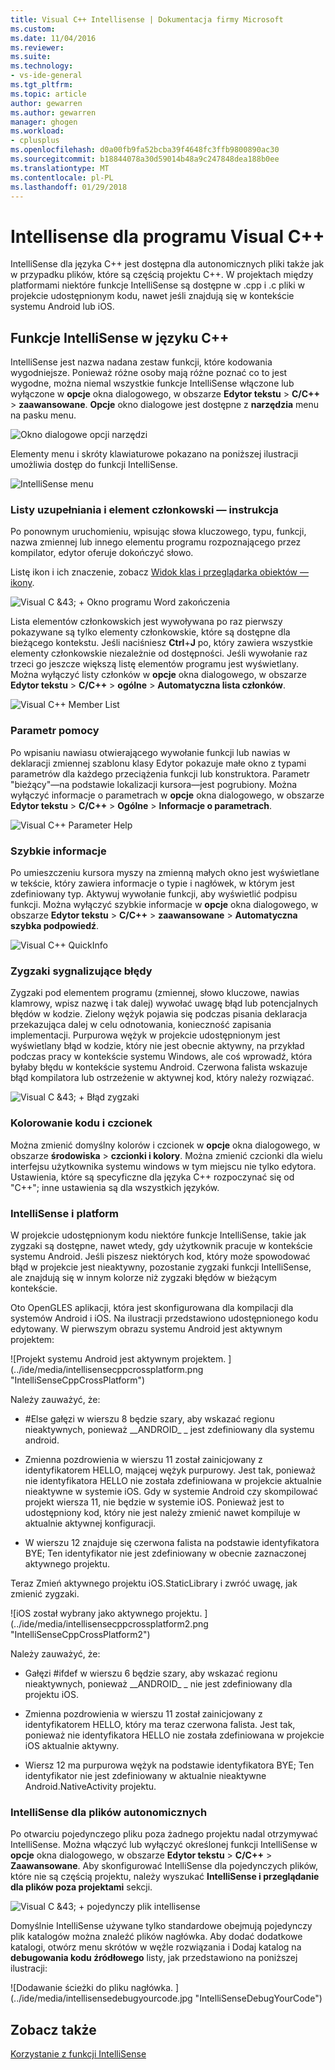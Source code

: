```yaml
---
title: Visual C++ Intellisense | Dokumentacja firmy Microsoft
ms.custom: 
ms.date: 11/04/2016
ms.reviewer: 
ms.suite: 
ms.technology:
- vs-ide-general
ms.tgt_pltfrm: 
ms.topic: article
author: gewarren
ms.author: gewarren
manager: ghogen
ms.workload:
- cplusplus
ms.openlocfilehash: d0a00fb9fa52bcba39f4648fc3ffb9800890ac30
ms.sourcegitcommit: b18844078a30d59014b48a9c247848dea188b0ee
ms.translationtype: MT
ms.contentlocale: pl-PL
ms.lasthandoff: 01/29/2018
---
```

# <a name="visual-c-intellisense"></a>Intellisense dla programu Visual C++

IntelliSense dla języka C++ jest dostępna dla autonomicznych pliki także jak w przypadku plików, które są częścią projektu C++. W projektach między platformami niektóre funkcje IntelliSense są dostępne w .cpp i .c pliki w projekcie udostępnionym kodu, nawet jeśli znajdują się w kontekście systemu Android lub iOS.

## <a name="intellisense-features-in-c"></a>Funkcje IntelliSense w języku C++

IntelliSense jest nazwa nadana zestaw funkcji, które kodowania wygodniejsze. Ponieważ różne osoby mają różne poznać co to jest wygodne, można niemal wszystkie funkcje IntelliSense włączone lub wyłączone w **opcje** okna dialogowego, w obszarze **Edytor tekstu**  >  **C/C++** > **zaawansowane**. **Opcje** okno dialogowe jest dostępne z **narzędzia** menu na pasku menu.

![Okno dialogowe opcji narzędzi](../ide/media/sintellisensecpptoolsoptions.PNG)

Elementy menu i skróty klawiaturowe pokazano na poniższej ilustracji umożliwia dostęp do funkcji IntelliSense.

![IntelliSense menu](../ide/media/vs2015_cpp_intellisense_menu.png)

### <a name="statement-completion-and-member-list"></a>Listy uzupełniania i element członkowski — instrukcja

Po ponownym uruchomieniu, wpisując słowa kluczowego, typu, funkcji, nazwa zmiennej lub innego elementu programu rozpoznającego przez kompilator, edytor oferuje dokończyć słowo.

Listę ikon i ich znaczenie, zobacz [Widok klas i przeglądarka obiektów ― ikony](../ide/class-view-and-object-browser-icons.md).

![Visual C &43; &#43; Okno programu Word zakończenia](../ide/media/vs2015_cpp_complete_word.png "vs2015_cpp_complete_word")

Lista elementów członkowskich jest wywoływana po raz pierwszy pokazywane są tylko elementy członkowskie, które są dostępne dla bieżącego kontekstu. Jeśli naciśniesz **Ctrl**+**J** po, który zawiera wszystkie elementy członkowskie niezależnie od dostępności. Jeśli wywołanie raz trzeci go jeszcze większą listę elementów programu jest wyświetlany. Można wyłączyć listy członków w **opcje** okna dialogowego, w obszarze **Edytor tekstu** > **C/C++** > **ogólne**  >  **Automatyczna lista członków**.

![Visual C&#43;&#43; Member List](../ide/media/vs2015_cpp_list_members.png "vs2015_cpp_list_members")

### <a name="parameter-help"></a>Parametr pomocy

Po wpisaniu nawiasu otwierającego wywołanie funkcji lub nawias w deklaracji zmiennej szablonu klasy Edytor pokazuje małe okno z typami parametrów dla każdego przeciążenia funkcji lub konstruktora. Parametr "bieżący"&mdash;na podstawie lokalizacji kursora&mdash;jest pogrubiony. Można wyłączyć informacje o parametrach w **opcje** okna dialogowego, w obszarze **Edytor tekstu** > **C/C++** > **Ogólne**  >  **Informacje o parametrach**.

![Visual C&#43;&#43; Parameter Help](../ide/media/vs_2015_cpp_param_help.png "vs_2015_cpp_param_help")

### <a name="quick-info"></a>Szybkie informacje

Po umieszczeniu kursora myszy na zmienną małych okno jest wyświetlane w tekście, który zawiera informacje o typie i nagłówek, w którym jest zdefiniowany typ. Aktywuj wywołanie funkcji, aby wyświetlić podpisu funkcji. Można wyłączyć szybkie informacje w **opcje** okna dialogowego, w obszarze **Edytor tekstu** > **C/C++** > **zaawansowane**  >  **Automatyczna szybka podpowiedź**.

![Visual C&#43;&#43; QuickInfo](../ide/media/vs2015_cpp_quickinfo.png "vs2015_cpp_quickInfo")

### <a name="error-squiggles"></a>Zygzaki sygnalizujące błędy

Zygzaki pod elementem programu (zmiennej, słowo kluczowe, nawias klamrowy, wpisz nazwę i tak dalej) wywołać uwagę błąd lub potencjalnych błędów w kodzie. Zielony wężyk pojawia się podczas pisania deklaracja przekazująca dalej w celu odnotowania, konieczność zapisania implementacji. Purpurowa wężyk w projekcie udostępnionym jest wyświetlany błąd w kodzie, który nie jest obecnie aktywny, na przykład podczas pracy w kontekście systemu Windows, ale coś wprowadź, która byłaby błędu w kontekście systemu Android. Czerwona falista wskazuje błąd kompilatora lub ostrzeżenie w aktywnej kod, który należy rozwiązać.

![Visual C &43; &#43; Błąd zygzaki](../ide/media/vs2015_cpp_error_quiggles.png "vs2015_cpp_error_quiggles")

### <a name="code-colorization-and-fonts"></a>Kolorowanie kodu i czcionek

Można zmienić domyślny kolorów i czcionek w **opcje** okna dialogowego, w obszarze **środowiska** > **czcionki i kolory**. Można zmienić czcionki dla wielu interfejsu użytkownika systemu windows w tym miejscu nie tylko edytora. Ustawienia, które są specyficzne dla języka C++ rozpoczynać się od "C++"; inne ustawienia są dla wszystkich języków.

### <a name="cross-platform-intellisense"></a>IntelliSense i platform

W projekcie udostępnionym kodu niektóre funkcje IntelliSense, takie jak zygzaki są dostępne, nawet wtedy, gdy użytkownik pracuje w kontekście systemu Android. Jeśli piszesz niektórych kod, który może spowodować błąd w projekcie jest nieaktywny, pozostanie zygzaki funkcji IntelliSense, ale znajdują się w innym kolorze niż zygzaki błędów w bieżącym kontekście.

Oto OpenGLES aplikacji, która jest skonfigurowana dla kompilacji dla systemów Android i iOS. Na ilustracji przedstawiono udostępnionego kodu edytowany. W pierwszym obrazu systemu Android jest aktywnym projektem:

![Projekt systemu Android jest aktywnym projektem. ] (../ide/media/intellisensecppcrossplatform.png "IntelliSenseCppCrossPlatform")

Należy zauważyć, że:

- #Else gałęzi w wierszu 8 będzie szary, aby wskazać regionu nieaktywnych, ponieważ __ANDROID\_ \_ jest zdefiniowany dla systemu android.

- Zmienna pozdrowienia w wierszu 11 został zainicjowany z identyfikatorem HELLO, mającej wężyk purpurowy. Jest tak, ponieważ nie identyfikatora HELLO nie została zdefiniowana w projekcie aktualnie nieaktywne w systemie iOS. Gdy w systemie Android czy skompilować projekt wiersza 11, nie będzie w systemie iOS. Ponieważ jest to udostępniony kod, który nie jest należy zmienić nawet kompiluje w aktualnie aktywnej konfiguracji.

- W wierszu 12 znajduje się czerwona falista na podstawie identyfikatora BYE; Ten identyfikator nie jest zdefiniowany w obecnie zaznaczonej aktywnego projektu.

Teraz Zmień aktywnego projektu iOS.StaticLibrary i zwróć uwagę, jak zmienić zygzaki.

![iOS został wybrany jako aktywnego projektu. ] (../ide/media/intellisensecppcrossplatform2.png "IntelliSenseCppCrossPlatform2")

Należy zauważyć, że:

- Gałęzi #ifdef w wierszu 6 będzie szary, aby wskazać regionu nieaktywnych, ponieważ __ANDROID\_ \_ nie jest zdefiniowany dla projektu iOS.

- Zmienna pozdrowienia w wierszu 11 został zainicjowany z identyfikatorem HELLO, który ma teraz czerwona falista. Jest tak, ponieważ nie identyfikatora HELLO nie została zdefiniowana w projekcie iOS aktualnie aktywny.

- Wiersz 12 ma purpurowa wężyk na podstawie identyfikatora BYE; Ten identyfikator nie jest zdefiniowany w aktualnie nieaktywne Android.NativeActivity projektu.

### <a name="intellisense-for-stand-alone-files"></a>IntelliSense dla plików autonomicznych

Po otwarciu pojedynczego pliku poza żadnego projektu nadal otrzymywać IntelliSense. Można włączyć lub wyłączyć określonej funkcji IntelliSense w **opcje** okna dialogowego, w obszarze **Edytor tekstu** > **C/C++**  >  **Zaawansowane**. Aby skonfigurować IntelliSense dla pojedynczych plików, które nie są częścią projektu, należy wyszukać **IntelliSense i przeglądanie dla plików poza projektami** sekcji.

![Visual C &43; &#43; pojedynczy plik intellisense](../ide/media/vs2015_cpp_single_file_intellisense.png "vs2015_cpp_single_file_intellisense")

Domyślnie IntelliSense używane tylko standardowe obejmują pojedynczy plik katalogów można znaleźć plików nagłówka. Aby dodać dodatkowe katalogi, otwórz menu skrótów w węźle rozwiązania i Dodaj katalog na **debugowania kodu źródłowego** listy, jak przedstawiono na poniższej ilustracji:

![Dodawanie ścieżki do pliku nagłówka. ] (../ide/media/intellisensedebugyourcode.jpg "IntelliSenseDebugYourCode")

## <a name="see-also"></a>Zobacz także

[Korzystanie z funkcji IntelliSense](../ide/using-intellisense.md)